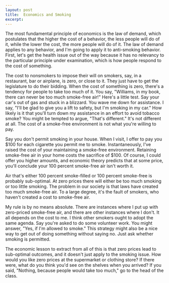```yaml
---
layout: post
title:  Economics and Smoking
excerpt:
---
```




            

    

            

The most fundamental principle of economics is the law of demand, which postulates that the higher the cost of a behavior, the less people will do of it, while the lower the cost, the more people will do of it. The law of demand applies to any behavior, and I'm going to apply it to anti-smoking behavior. First, let's get the health issue out of the way because it has no relevancy to the particular principle under examination, which is how people respond to the cost of something.



The cost to nonsmokers to impose their will on smokers, say, in a restaurant, bar or airplane, is zero, or close to it. They just have to get the legislature to do their bidding. When the cost of something is zero, there's a tendency for people to take too much of it. You say, "Williams, in my book, there can never be too much smoke-free air!" Here's a little test. Say your car's out of gas and stuck in a blizzard. You wave me down for assistance. I say, "I'll be glad to give you a lift to safety, but I'm smoking in my car." How likely is it that you'll turn down my assistance in an effort to avoid tobacco smoke? You might be tempted to argue, "That's different." It's not different at all. The cost of a smoke-free environment is not what you're willing to pay.



Say you don't permit smoking in your house. When I visit, I offer to pay you $100 for each cigarette you permit me to smoke. Instantaneously, I've raised the cost of your maintaining a smoke-free environment. Retaining smoke-free air in your home costs the sacrifice of $100. Of course, I could offer you higher amounts, and economic theory predicts that at some price, you'll conclude your 100 percent smoke-free air isn't worth it.



Air that's either 100 percent smoke-filled or 100 percent smoke-free is probably sub-optimal. At zero prices there will either be too much smoking or too little smoking. The problem in our society is that laws have created too much smoke-free air. To a large degree, it's the fault of smokers, who haven't created a cost to smoke-free air.



My rule is by no means absolute. There are instances where I put up with zero-priced smoke-free air, and there are other instances where I don't. It all depends on the cost to me. I think other smokers ought to adopt the same agenda. Say you're asked to do some volunteer work. You might answer, "Yes, if I'm allowed to smoke." This strategy might also be a nice way to get out of doing something without saying no. Just ask whether smoking is permitted.



The economic lesson to extract from all of this is that zero prices lead to sub-optimal outcomes, and it doesn't just apply to the smoking issue. How would you like zero prices at the supermarket or clothing store? If there were, what do you think you'd see on the shelves when you arrived? If you said, "Nothing, because people would take too much," go to the head of the class.

        

